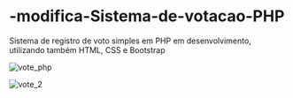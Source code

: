 # -modifica-Sistema-de-votacao-PHP
Sistema de registro de voto simples em PHP em desenvolvimento, utilizando também HTML, CSS e Bootstrap

![vote_php](https://user-images.githubusercontent.com/71944010/96375531-e959d800-114f-11eb-8b8f-8fcde1a3c3ae.png)

![vote_2](https://user-images.githubusercontent.com/71944010/96375533-ea8b0500-114f-11eb-8806-8027fce9f81c.png)
